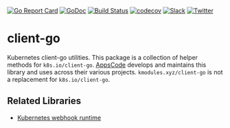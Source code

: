 [![Go Report Card](https://goreportcard.com/badge/kmodules.xyz/client-go)](https://goreportcard.com/report/kmodules.xyz/client-go)
[![GoDoc](https://godoc.org/kmodules.xyz/client-go?status.svg "GoDoc")](https://godoc.org/kmodules.xyz/client-go)
[![Build Status](https://travis-ci.org/kmodules/client-go.svg?branch=master)](https://travis-ci.org/kmodules/client-go)
[![codecov](https://codecov.io/gh/kmodules/client-go/branch/master/graph/badge.svg)](https://codecov.io/gh/kmodules/client-go)
[![Slack](https://slack.appscode.com/badge.svg)](https://slack.appscode.com)
[![Twitter](https://img.shields.io/twitter/follow/appscodehq.svg?style=social&logo=twitter&label=Follow)](https://twitter.com/intent/follow?screen_name=AppsCodeHQ)

# client-go
Kubernetes client-go utilities. This package is a collection of helper methods for `k8s.io/client-go`. [AppsCode](https://appscode.com) develops and maintains this library and uses across their various projects. `kmodules.xyz/client-go` is not a replacement for `k8s.io/client-go`.

## Related Libraries
- [Kubernetes webhook runtime](https://github.com/kmodules/webhook-runtime)
